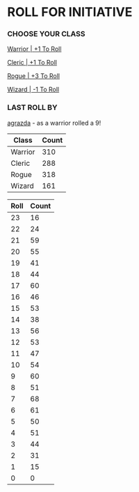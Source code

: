 # ROLL FOR INITIATIVE
### CHOOSE YOUR CLASS

[Warrior | +1 To Roll](https://github.com/benjaminsampica/benjaminsampica/issues/new?title=roll%7Cwarrior&body=Just+click+%27Submit+new+issue%27.)

[Cleric | +1 To Roll](https://github.com/benjaminsampica/benjaminsampica/issues/new?title=roll%7Ccleric&body=Just+click+%27Submit+new+issue%27.)

[Rogue | +3 To Roll](https://github.com/benjaminsampica/benjaminsampica/issues/new?title=roll%7Crogue&body=Just+click+%27Submit+new+issue%27.)

[Wizard | -1 To Roll](https://github.com/benjaminsampica/benjaminsampica/issues/new?title=roll%7Cwizard&body=Just+click+%27Submit+new+issue%27.)
### LAST ROLL BY
[agrazda](https://www.github.com/agrazda) - as a warrior rolled a 9!

|Class|Count|
|-|-|
|Warrior|310|
|Cleric|288|
|Rogue|318|
|Wizard|161|

|Roll|Count|
|-|-|
|23|16
|22|24
|21|59
|20|55
|19|41
|18|44
|17|60
|16|46
|15|53
|14|38
|13|56
|12|53
|11|47
|10|54
|9|60
|8|51
|7|68
|6|61
|5|50
|4|51
|3|44
|2|31
|1|15
|0|0
